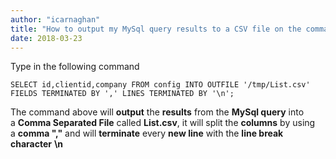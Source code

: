 ```yaml
---
author: "icarnaghan"
title: "How to output my MySql query results to a CSV file on the command line"
date: 2018-03-23
---
```


Type in the following command

```
SELECT id,clientid,company FROM config INTO OUTFILE '/tmp/List.csv' FIELDS TERMINATED BY ',' LINES TERMINATED BY '\n';
```

The command above will **output** the **results** from the **MySql query** into a **Comma Separated File** called **List.csv**, it will split the **columns** by using a **comma ","** and will **terminate** every **new line** with the **line break character** **\\n**
